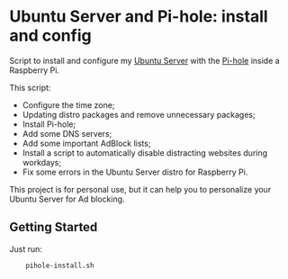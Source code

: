 # Ubuntu Server and Pi-hole: install and config

Script to install and configure my [Ubuntu Server](https://ubuntu.com/download/raspberry-pi) with the [Pi-hole](https://pi-hole.net) inside a Raspberry Pi.

This script:

- Configure the time zone;
- Updating distro packages and remove unnecessary packages;
- Install Pi-hole;
- Add some DNS servers;
- Add some important AdBlock lists;
- Install a script to automatically disable distracting websites during workdays;
- Fix some errors in the Ubuntu Server distro for Raspberry Pi.

This project is for personal use, but it can help you to personalize your Ubuntu Server for Ad blocking.

## Getting Started

Just run:

```sh
    pihole-install.sh
```
